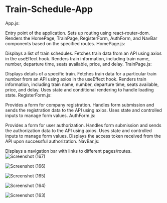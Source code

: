 # Train-Schedule-App
App.js:

Entry point of the application.
Sets up routing using react-router-dom.
Renders the HomePage, TrainPage, RegisterForm, AuthForm, and NavBar components based on the specified routes.
HomePage.js:

Displays a list of train schedules.
Fetches train data from an API using axios in the useEffect hook.
Renders train information, including train name, number, departure time, seats available, price, and delay.
TrainPage.js:

Displays details of a specific train.
Fetches train data for a particular train number from an API using axios in the useEffect hook.
Renders train information, including train name, number, departure time, seats available, price, and delay.
Uses state and conditional rendering to handle loading state.
RegisterForm.js:

Provides a form for company registration.
Handles form submission and sends the registration data to the API using axios.
Uses state and controlled inputs to manage form values.
AuthForm.js:

Provides a form for user authorization.
Handles form submission and sends the authorization data to the API using axios.
Uses state and controlled inputs to manage form values.
Displays the access token received from the API upon successful authorization.
NavBar.js:

Displays a navigation bar with links to different pages/routes.
![Screenshot (167)](https://github.com/AshwinSuperNova/Train-Schedule-App/assets/126334039/42d8eb25-34f0-41ac-a7be-0d50498109a2)

![Screenshot (166)](https://github.com/AshwinSuperNova/Train-Schedule-App/assets/126334039/9629cdd7-7819-433b-9cc4-4b5882f7bdbf)

![Screenshot (165)](https://github.com/AshwinSuperNova/Train-Schedule-App/assets/126334039/407de561-b51c-4455-bf80-d009f14ab604)

![Screenshot (164)](https://github.com/AshwinSuperNova/Train-Schedule-App/assets/126334039/5496761b-fbc6-4d06-b6a9-adf4c137098b)

![Screenshot (163)](https://github.com/AshwinSuperNova/Train-Schedule-App/assets/126334039/1b73b518-e0c3-49f9-bf7a-779ae3911a13)

